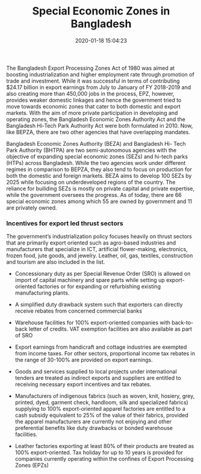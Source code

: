 ﻿---
title:  "Special Economic Zones in Bangladesh"
date:   2020-01-18 15:04:23
categories: [Business]
tags: [Business]
Comments: true
---

The Bangladesh Export Processing Zones Act of
1980 was aimed at boosting industrialization and
higher employment rate through promotion of
trade and investment. While it was successful in
terms of contributing $24.17 billion in export
earnings from July to January of FY 2018-2019
and also creating more than 450,000 jobs in the
process, EPZ, however, provides weaker
domestic linkages and hence the government 
tried to move towards economic zones that cater
to both domestic and export markets. With the
aim of more private participation in developing
and operating zones, the Bangladesh Economic
Zones Authority Act and the Bangladesh Hi-Tech
Park Authority Act were both formulated in 2010. Now, like BEPZA, there are two other
agencies that have overlapping mandates. 

Bangladesh Economic Zones Authority (BEZA)
and Bangladesh Hi- Tech Park Authority (BHTPA)
are two semi-autonomous agencies with the
objective of expanding special economic zones
(SEZs) and hi-tech parks (HTPs) across
Bangladesh. While the two agencies work under
different regimes in comparison to BEPZA, they
also tend to focus on production for both the
domestic and foreign markets.
BEZA aims to develop 100 SEZs by 2025 while
focusing on underdeveloped regions of the
country. The reliance for builiding SEZs is mostly
on private capital and private expertise, while
the government oversees the progress. As of
today, there are 66 special economic zones
among which 55 are owned by government and 11 are privately owned. 

### Incentives for export led thrust sectors

The government’s industrialization policy focuses heavily on thrust sectors that are
primarily export oriented such as agro-based industries and manufacturers that specialize
in ICT, artificial flower-making, electronics, frozen food, jute goods, and jewelry. Leather,
oil, gas, textiles, construction and tourism are also included in the list. 

- Concessionary duty as per Special Revenue Order (SRO) is allowed on import
of capital machinery and spare parts while setting up export-oriented factories
or for expanding or refurbishing existing manufacturing plants.

- A simplified duty drawback system such that exporters can directly receive
rebates from concerned commercial banks

- Warehouse facilities for 100% export-oriented companies with back-to-back
letter of credits. VAT exemption facilities are also available as part of SRO

- Export earnings from handicraft and cottage industries are exempted from
income taxes. For other sectors, proportional income tax rebates in the range
of 30-100% are provided on export earnings. 

- Goods and services supplied to local projects under international tenders are
treated as indirect exports and suppliers are entitled to receiving necessary
export incentives and tax rebates.

- Manufacturers of indigenous fabrics (such as woven, knit, hosiery, grey,
printed, dyed, garment check, handloom, silk and specialized fabrics) supplying
to 100% export-oriented apparel factories are entitled to a cash subsidy
equivalent to 25% of the value of their fabrics, provided the apparel
manufacturers are currently not enjoying and other preferential benefits like
duty drawbacks or bonded warehouse facilities.

- Leather factories exporting at least 80% of their products are treated as 100%
export-oriented. Tax holiday for up to 10 years is provided for companies
currently operating within the confines of Export Processing Zones (EPZs)
